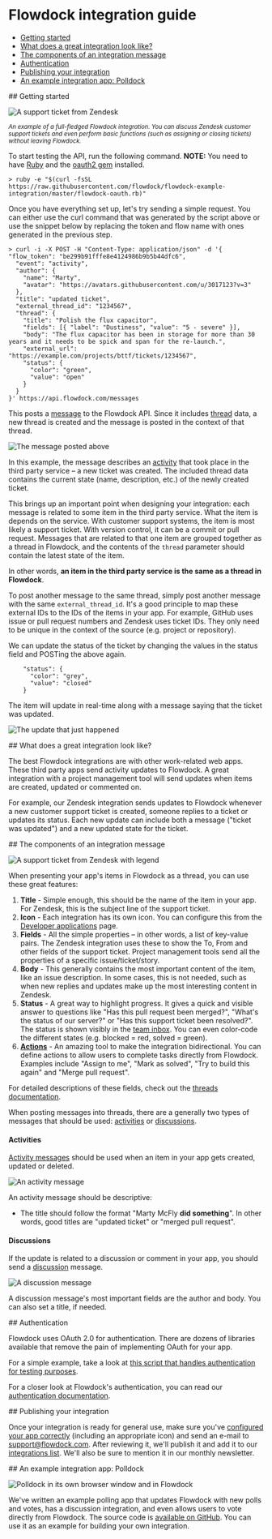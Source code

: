 # Flowdock integration guide

* [Getting started](#/getting-started)
* [What does a great integration look like?](#/a-great-integration)
* [The components of an integration message](#/components-of-a-message)
* [Authentication](#/authentication)
* [Publishing your integration](#/publishing-your-integration)
* [An example integration app: Polldock](#/an-example-integration-app)

<div id="/getting-started"></div>
## Getting started

![A support ticket from Zendesk](https://raw.githubusercontent.com/flowdock/api-docs/master/images/lifespan-of-a-support-ticket.png)

<small>*An example of a full-fledged Flowdock integration. You can discuss Zendesk customer support tickets and even perform basic functions (such as assigning or closing tickets) without leaving Flowdock.*</small>

To start testing the API, run the following command. **NOTE:** You need to have [Ruby](https://www.ruby-lang.org/en/installation/) and the [oauth2 gem](https://github.com/intridea/oauth2) installed.

```
> ruby -e "$(curl -fsSL https://raw.githubusercontent.com/flowdock/flowdock-example-integration/master/flowdock-oauth.rb)"
```

Once you have everything set up, let's try sending a simple request. You can either use the curl command that was generated by the script above or use the snippet below by replacing the token and flow name with ones generated in the previous step.

```
> curl -i -X POST -H "Content-Type: application/json" -d '{
"flow_token": "be299b91fffe8e4124986b9b5b44dfc6",
  "event": "activity",
  "author": {
    "name": "Marty",
    "avatar": "https://avatars.githubusercontent.com/u/3017123?v=3"
  },
  "title": "updated ticket",
  "external_thread_id": "1234567",
  "thread": {
    "title": "Polish the flux capacitor",
    "fields": [{ "label": "Dustiness", "value": "5 - severe" }],
    "body": "The flux capacitor has been in storage for more than 30 years and it needs to be spick and span for the re-launch.",
    "external_url": "https://example.com/projects/bttf/tickets/1234567",
    "status": {
      "color": "green",
      "value": "open"
    }
  }
}' https://api.flowdock.com/messages
```

This posts a [message](Messages) to the Flowdock API. Since it includes [thread](Threads) data, a new thread is created and the message is posted in the context of that thread.

![The message posted above](https://raw.githubusercontent.com/flowdock/api-docs/master/images/example-message-polish-the-flux-capacitor.png)

In this example, the message describes an [activity](message-types#/activity) that took place in the third party service – a new ticket was created. The included thread data contains the current state (name, description, etc.) of the newly created ticket.

This brings up an important point when designing your integration: each message is related to some item in the third party service. What the item is depends on the service. With customer support systems, the item is most likely a support ticket. With version control, it can be a commit or pull request. Messages that are related to that one item are grouped together as a thread in Flowdock, and the contents of the `thread` parameter should contain the latest state of the item.

In other words, **an item in the third party service is the same as a thread in Flowdock**.

To post another message to the same thread, simply post another message with the same `external_thread_id`. It's a good principle to map these external IDs to the IDs of the items in your app. For example, GitHub uses issue or pull request numbers and Zendesk uses ticket IDs. They only need to be unique in the context of the source (e.g. project or repository).

We can update the status of the ticket by changing the values in the status field and POSTing the above again.

```
    "status": {
      "color": "grey",
      "value": "closed"
    }
```

The item will update in real-time along with a message saying that the ticket was updated.

![The update that just happened](https://raw.githubusercontent.com/flowdock/api-docs/master/images/update-happened.png)

<div id="/a-great-integration"></div>
## What does a great integration look like?

The best Flowdock integrations are with other work-related web apps. These third party apps send activity updates to Flowdock. A great integration with a project management tool will send updates when items are created, updated or commented on.

For example, our Zendesk integration sends updates to Flowdock whenever a new customer support ticket is created, someone replies to a ticket or updates its status. Each new update can include both a message ("ticket was updated") and a new updated state for the ticket.

<div id="/components-of-a-message"></div>
## The components of an integration message

![A support ticket from Zendesk with legend](https://raw.githubusercontent.com/flowdock/api-docs/master/images/lifespan-of-a-support-ticket-legend.png)

When presenting your app's items in Flowdock as a thread, you can use these great features:

1. **Title** - Simple enough, this should be the name of the item in your app. For Zendesk, this is the subject line of the support ticket.
1. **Icon** - Each integration has its own icon. You can configure this from the [Developer applications](https://www.flowdock.com/oauth/applications) page.
1. **Fields** - All the simple properties – in other words, a list of key-value pairs. The Zendesk integration uses these to show the To, From and other fields of the support ticket. Project management tools send all the properties of a specific issue/ticket/story.
1. **Body** - This generally contains the most important content of the item, like an issue description. In some cases, this is not needed, such as when new replies and updates make up the most interesting content in Zendesk.
1. **Status** - A great way to highlight progress. It gives a quick and visible answer to questions like "Has this pull request been merged?", "What's the status of our server?" or "Has this support ticket been resolved?". The status is shown visibly in the [team inbox](/help/team_inbox). You can even color-code the different states (e.g. blocked = red, solved = green).
1. **[Actions](actions)** - An amazing tool to make the integration bidirectional. You can define actions to allow users to complete tasks directly from Flowdock. Examples include "Assign to me", "Mark as solved", "Try to build this again" and "Merge pull request".

For detailed descriptions of these fields, check out the [threads documentation](threads).

When posting messages into threads, there are a generally two types of messages that should be used: [activities](message-types#/activity) or [discussions](message-types#/discussion).

#### Activities

[Activity messages](message-types#/activity) should be used when an item in your app gets created, updated or deleted.

![An activity message](https://raw.githubusercontent.com/flowdock/api-docs/master/images/activity-message.png)

An activity message should be descriptive:

* The title should follow the format "Marty McFly **did something**". In other words, good titles are "updated ticket" or "merged pull request".

#### Discussions

If the update is related to a discussion or comment in your app, you should send a [discussion](message-types#/discussion) message.

![A discussion message](https://raw.githubusercontent.com/flowdock/api-docs/master/images/discussion-message.png)

A discussion message's most important fields are the author and body. You can also set a title, if needed.

<div id="/authentication"></div>
## Authentication

Flowdock uses OAuth 2.0 for authentication. There are dozens of libraries available that remove the pain of implementing OAuth for your app.

For a simple example, take a look at [this script that handles authentication for testing purposes](https://github.com/flowdock/flowdock-example-integration/blob/master/flowdock-oauth.rb).

For a closer look at Flowdock's authentication, you can read our [authentication documentation](authentication).

<div id="/publishing-your-integration"></div>
## Publishing your integration

Once your integration is ready for general use, make sure you've [configured your app correctly](https://www.flowdock.com/oauth/applications) (including an appropriate icon) and send an e-mail to support@flowdock.com. After reviewing it, we'll publish it and add it to our [integrations list](/integrations). We'll also be sure to mention it in our monthly newsletter.

<div id="/an-example-integration-app"></div>
## An example integration app: Polldock

![Polldock in its own browser window and in Flowdock](https://raw.githubusercontent.com/flowdock/api-docs/master/images/polldock-screenshot.png)

We've written an example polling app that updates Flowdock with new polls and votes, has a discussion integration, and even allows users to vote directly from Flowdock. The source code is [available on GitHub](https://github.com/flowdock/flowdock-example-integration). You can use it as an example for building your own integration.
